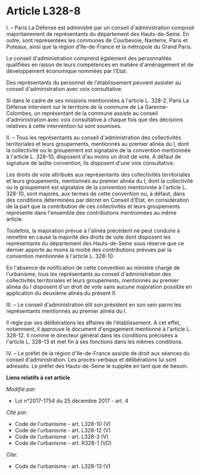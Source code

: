 # Article L328-8

I. – Paris La Défense est administré par un conseil d'administration composé majoritairement de représentants du département
des Hauts-de-Seine. En outre, sont représentées les communes de Courbevoie, Nanterre, Paris et Puteaux, ainsi que la région
d'Ile-de-France et la métropole du Grand Paris. 

Le conseil d'administration comprend également des personnalités qualifiées en raison de leurs compétences en matière
d'aménagement et de développement économique nommées par l'Etat. 

Des représentants du personnel de l'établissement peuvent assister au conseil d'administration avec voix consultative. 

Si dans le cadre de ses missions mentionnées à l'article L. 328-2, Paris La Défense intervient sur le territoire de la
commune de La Garenne-Colombes, un représentant de la commune assiste au conseil d'administration avec voix consultative à
chaque fois que des décisions relatives à cette intervention lui sont soumises. 

II. – Tous les représentants au conseil d'administration des collectivités territoriales et leurs groupements, mentionnés au
premier alinéa du I, dont la collectivité ou le groupement est signataire de la convention mentionnée à l'article L. 328-10,
disposent d'au moins un droit de vote. A défaut de signature de ladite convention, ils disposent d'une voix consultative. 

Les droits de vote attribués aux représentants des collectivités territoriales et leurs groupements, mentionnés au premier
alinéa du I, dont la collectivité ou le groupement est signataire de la convention mentionnée à l'article L. 328-10, sont
majorés, aux termes de cette convention ou, à défaut, dans des conditions déterminées par décret en Conseil d'Etat, en
considération de la part que la contribution de ces collectivités et leurs groupements représente dans l'ensemble des
contributions mentionnées au même article. 

Toutefois, la majoration prévue à l'alinéa précédent ne peut conduire à remettre en cause la majorité des droits de vote dont
disposent les représentants du département des Hauts-de-Seine sous réserve que ce dernier apporte au moins la moitié des
contributions prévues par la convention mentionnée à l'article L. 328-10. 

En l'absence de notification de cette convention au ministre chargé de l'urbanisme, tous les représentants au conseil
d'administration des collectivités territoriales et leurs groupements, mentionnés au premier alinéa du I disposent d'un droit
de vote sans aucune majoration possible en application du deuxième alinéa du présent II. 

III. – Le conseil d'administration élit son président en son sein parmi les représentants mentionnés au premier alinéa du I. 

Il règle par ses délibérations les affaires de l'établissement. A cet effet, notamment, il approuve le document d'engagement
mentionné à l'article L. 328-12. Il nomme le directeur général dans les conditions précisées à l'article L. 328-13 et met fin
à ses fonctions dans les mêmes conditions. 

IV. – Le préfet de la région d'Ile-de-France assiste de droit aux séances du conseil d'administration. Les procès-verbaux et
délibérations lui sont adressés. Le préfet des Hauts-de-Seine le supplée en tant que de besoin.

**Liens relatifs à cet article**

_Modifié par_:

  - Loi n°2017-1754 du 25 décembre 2017 - art. 4

_Cité par_:

  - Code de l'urbanisme - art. L328-10 (V)
  - Code de l'urbanisme - art. L328-12 (V)
  - Code de l'urbanisme - art. L328-3 (V)
  - Code de l'urbanisme - art. R328-1 (VD)

_Cite_:

  - Code de l'urbanisme - art. L328-13 (V)
